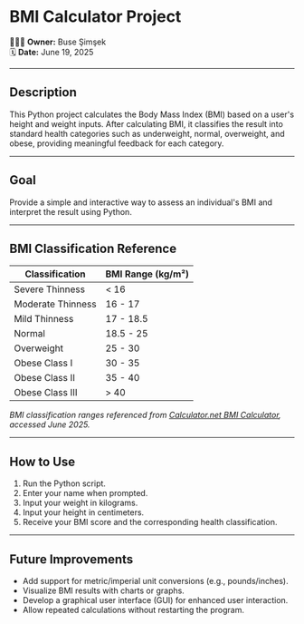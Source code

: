 # BMI Calculator Project

👩🏻‍💻 **Owner:** Buse Şimşek  
🗓️ **Date:** June 19, 2025

---

## Description
This Python project calculates the Body Mass Index (BMI) based on a user's height and weight inputs. After calculating BMI, it classifies the result into standard health categories such as underweight, normal, overweight, and obese, providing meaningful feedback for each category.

---

## Goal
Provide a simple and interactive way to assess an individual's BMI and interpret the result using Python.

---

## BMI Classification Reference

| Classification    | BMI Range (kg/m²)       |
|-------------------|-------------------------|
| Severe Thinness   | < 16                    |
| Moderate Thinness | 16 - 17                 |
| Mild Thinness     | 17 - 18.5               |
| Normal            | 18.5 - 25               |
| Overweight        | 25 - 30                 |
| Obese Class I     | 30 - 35                 |
| Obese Class II    | 35 - 40                 |
| Obese Class III   | > 40                    |

*BMI classification ranges referenced from [Calculator.net BMI Calculator](https://www.calculator.net/bmi-calculator.html), accessed June 2025.*

---

## How to Use

1. Run the Python script.
2. Enter your name when prompted.
3. Input your weight in kilograms.
4. Input your height in centimeters.
5. Receive your BMI score and the corresponding health classification.

---

## Future Improvements
- Add support for metric/imperial unit conversions (e.g., pounds/inches).
- Visualize BMI results with charts or graphs.
- Develop a graphical user interface (GUI) for enhanced user interaction.
- Allow repeated calculations without restarting the program.

